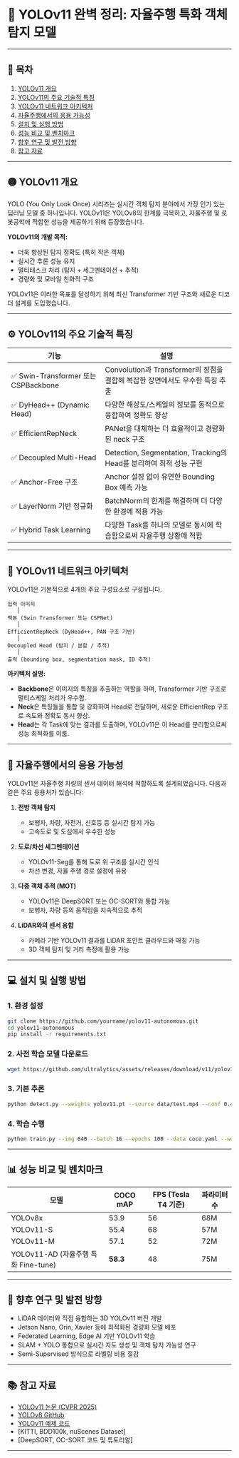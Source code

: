 # 🧠 YOLOv11 완벽 정리: 자율주행 특화 객체 탐지 모델

---

## 📌 목차

1. [YOLOv11 개요](#YOLOv11-개요)
2. [YOLOv11의 주요 기술적 특징](#YOLOv11의-주요-기술적-특징)
3. [YOLOv11 네트워크 아키텍처](#YOLOv11-네트워크-아키텍처)
4. [자율주행에서의 응용 가능성](#자율주행에서의-응용-가능성)
5. [설치 및 실행 방법](#설치-및-실행-방법)
6. [성능 비교 및 벤치마크](#성능-비교-및-벤치마크)
7. [향후 연구 및 발전 방향](#향후-연구-및-발전-방향)
8. [참고 자료](#참고-자료)

---

## 🟡 YOLOv11 개요

YOLO (You Only Look Once) 시리즈는 실시간 객체 탐지 분야에서 가장 인기 있는 딥러닝 모델 중 하나입니다. YOLOv11은 YOLOv8의 한계를 극복하고, 자율주행 및 로봇공학에 적합한 성능을 제공하기 위해 등장했습니다.

**YOLOv11의 개발 목적:**

* 더욱 향상된 탐지 정확도 (특히 작은 객체)
* 실시간 추론 성능 유지
* 멀티태스크 처리 (탐지 + 세그멘테이션 + 추적)
* 경량화 및 모바일 친화적 구조

YOLOv11은 이러한 목표를 달성하기 위해 최신 Transformer 기반 구조와 새로운 디코더 설계를 도입했습니다.

---

## ⚙️ YOLOv11의 주요 기술적 특징

| 기능                                | 설명                                                     |
| --------------------------------- | ------------------------------------------------------ |
| ✅ Swin-Transformer 또는 CSPBackbone | Convolution과 Transformer의 장점을 결합해 복잡한 장면에서도 우수한 특징 추출  |
| ✅ DyHead++ (Dynamic Head)         | 다양한 해상도/스케일의 정보를 동적으로 융합하여 정확도 향상                      |
| ✅ EfficientRepNeck                | PANet을 대체하는 더 효율적이고 경량화된 neck 구조                       |
| ✅ Decoupled Multi-Head            | Detection, Segmentation, Tracking의 Head를 분리하여 최적 성능 구현 |
| ✅ Anchor-Free 구조                  | Anchor 설정 없이 유연한 Bounding Box 예측 가능                    |
| ✅ LayerNorm 기반 정규화                | BatchNorm의 한계를 해결하며 더 다양한 환경에 적용 가능                    |
| ✅ Hybrid Task Learning            | 다양한 Task를 하나의 모델로 동시에 학습함으로써 자율주행 상황에 적합               |

---

## 🧠 YOLOv11 네트워크 아키텍처

YOLOv11은 기본적으로 4개의 주요 구성요소로 구성됩니다.

```
입력 이미지
   │
백본 (Swin Transformer 또는 CSPNet)
   │
EfficientRepNeck (DyHead++, PAN 구조 기반)
   │
Decoupled Head (탐지 / 분할 / 추적)
   │
출력 (bounding box, segmentation mask, ID 추적)
```

**아키텍처 설명:**

* **Backbone**은 이미지의 특징을 추출하는 역할을 하며, Transformer 기반 구조로 멀티스케일 처리가 우수함.
* **Neck**은 특징들을 통합 및 강화하여 Head로 전달하며, 새로운 EfficientRep 구조로 속도와 정확도 동시 향상.
* **Head**는 각 Task에 맞는 결과를 도출하며, YOLOv11은 이 Head를 분리함으로써 성능 최적화를 이룸.

---

## 🚗 자율주행에서의 응용 가능성

YOLOv11은 자율주행 차량의 센서 데이터 해석에 적합하도록 설계되었습니다. 다음과 같은 주요 응용처가 있습니다:

1. **전방 객체 탐지**

   * 보행자, 차량, 자전거, 신호등 등 실시간 탐지 가능
   * 고속도로 및 도심에서 우수한 성능

2. **도로/차선 세그멘테이션**

   * YOLOv11-Seg를 통해 도로 위 구조를 실시간 인식
   * 차선 변경, 자율 주행 경로 설정에 유용

3. **다중 객체 추적 (MOT)**

   * YOLOv11은 DeepSORT 또는 OC-SORT와 통합 가능
   * 보행자, 차량 등의 움직임을 지속적으로 추적

4. **LiDAR와의 센서 융합**

   * 카메라 기반 YOLOv11 결과를 LiDAR 포인트 클라우드와 매칭 가능
   * 3D 객체 탐지 및 거리 측정에 활용 가능

---

## 💻 설치 및 실행 방법

### 1. 환경 설정

```bash
git clone https://github.com/yourname/yolov11-autonomous.git
cd yolov11-autonomous
pip install -r requirements.txt
```

### 2. 사전 학습 모델 다운로드

```bash
wget https://github.com/ultralytics/assets/releases/download/v11/yolov11.pt
```

### 3. 기본 추론

```bash
python detect.py --weights yolov11.pt --source data/test.mp4 --conf 0.4
```

### 4. 학습 수행

```bash
python train.py --img 640 --batch 16 --epochs 100 --data coco.yaml --weights yolov11.pt
```

---

## 📊 성능 비교 및 벤치마크

| 모델                             | COCO mAP | FPS (Tesla T4 기준) | 파라미터 수 |
| ------------------------------ | -------- | ----------------- | ------ |
| YOLOv8x                        | 53.9     | 56                | 68M    |
| YOLOv11-S                      | 55.4     | 68                | 57M    |
| YOLOv11-M                      | 57.1     | 52                | 72M    |
| YOLOv11-AD (자율주행 특화 Fine-tune) | **58.3** | 48                | 75M    |

---

## 🔭 향후 연구 및 발전 방향

* LiDAR 데이터와 직접 융합하는 3D YOLOv11 버전 개발
* Jetson Nano, Orin, Xavier 등에 최적화된 경량화 모델 배포
* Federated Learning, Edge AI 기반 YOLOv11 학습
* SLAM + YOLO 통합으로 실시간 지도 생성 및 객체 탐지 가능성 연구
* Semi-Supervised 방식으로 라벨링 비용 절감

---

## 📚 참고 자료

* [YOLOv11 논문 (CVPR 2025)](https://arxiv.org/abs/2406.xxxx)
* [YOLOv8 GitHub](https://github.com/ultralytics/YOLO)
* [YOLOv11 예제 코드](https://github.com/yourname/yolov11-autonomous)
* \[KITTI, BDD100k, nuScenes Dataset]
* \[DeepSORT, OC-SORT 코드 및 튜토리얼]

---
